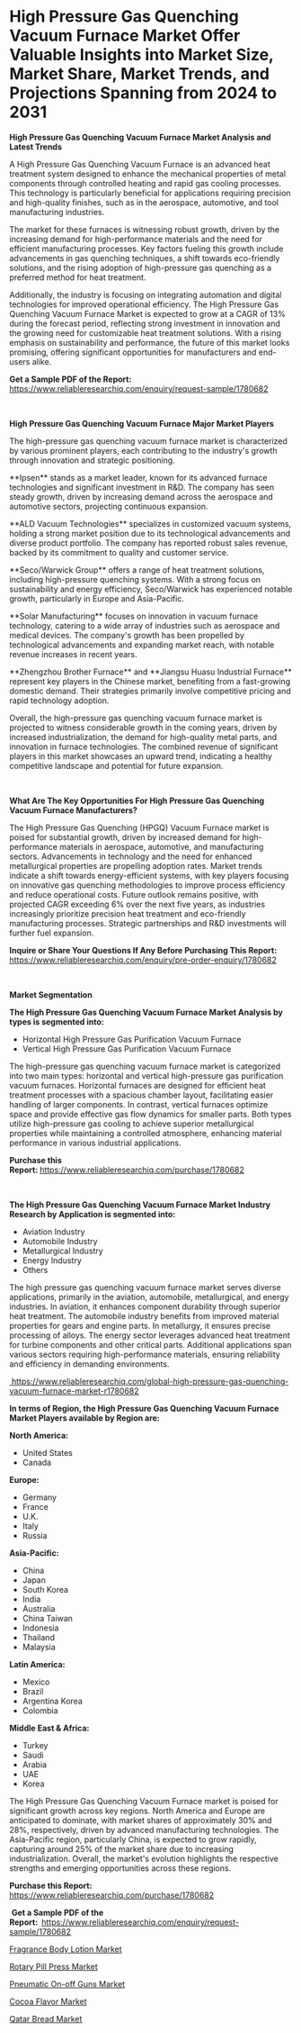 <p><h1>High Pressure Gas Quenching Vacuum Furnace Market Offer Valuable Insights into Market Size, Market Share, Market Trends, and Projections Spanning from 2024 to 2031</h1></p><p><strong>High Pressure Gas Quenching Vacuum Furnace Market Analysis and Latest Trends</strong></p>
<p><p>A High Pressure Gas Quenching Vacuum Furnace is an advanced heat treatment system designed to enhance the mechanical properties of metal components through controlled heating and rapid gas cooling processes. This technology is particularly beneficial for applications requiring precision and high-quality finishes, such as in the aerospace, automotive, and tool manufacturing industries. </p><p>The market for these furnaces is witnessing robust growth, driven by the increasing demand for high-performance materials and the need for efficient manufacturing processes. Key factors fueling this growth include advancements in gas quenching techniques, a shift towards eco-friendly solutions, and the rising adoption of high-pressure gas quenching as a preferred method for heat treatment. </p><p>Additionally, the industry is focusing on integrating automation and digital technologies for improved operational efficiency. The High Pressure Gas Quenching Vacuum Furnace Market is expected to grow at a CAGR of 13% during the forecast period, reflecting strong investment in innovation and the growing need for customizable heat treatment solutions. With a rising emphasis on sustainability and performance, the future of this market looks promising, offering significant opportunities for manufacturers and end-users alike.</p></p>
<p><strong>Get a Sample PDF of the Report:&nbsp;</strong> <a href="https://www.reliableresearchiq.com/enquiry/request-sample/1780682?utm_campaign=1088&utm_medium=2&utm_source=Github&utm_content=ia&utm_term=09102024&utm_id=high-pressure-gas-quenching-vacuum-furnace">https://www.reliableresearchiq.com/enquiry/request-sample/1780682</a></p>
<p>&nbsp;</p>
<p><strong>High Pressure Gas Quenching Vacuum Furnace Major Market Players</strong></p>
<p><p>The high-pressure gas quenching vacuum furnace market is characterized by various prominent players, each contributing to the industry's growth through innovation and strategic positioning. </p><p>**Ipsen** stands as a market leader, known for its advanced furnace technologies and significant investment in R&D. The company has seen steady growth, driven by increasing demand across the aerospace and automotive sectors, projecting continuous expansion.</p><p>**ALD Vacuum Technologies** specializes in customized vacuum systems, holding a strong market position due to its technological advancements and diverse product portfolio. The company has reported robust sales revenue, backed by its commitment to quality and customer service.</p><p>**Seco/Warwick Group** offers a range of heat treatment solutions, including high-pressure quenching systems. With a strong focus on sustainability and energy efficiency, Seco/Warwick has experienced notable growth, particularly in Europe and Asia-Pacific.</p><p>**Solar Manufacturing** focuses on innovation in vacuum furnace technology, catering to a wide array of industries such as aerospace and medical devices. The company's growth has been propelled by technological advancements and expanding market reach, with notable revenue increases in recent years.</p><p>**Zhengzhou Brother Furnace** and **Jiangsu Huasu Industrial Furnace** represent key players in the Chinese market, benefiting from a fast-growing domestic demand. Their strategies primarily involve competitive pricing and rapid technology adoption.</p><p>Overall, the high-pressure gas quenching vacuum furnace market is projected to witness considerable growth in the coming years, driven by increased industrialization, the demand for high-quality metal parts, and innovation in furnace technologies. The combined revenue of significant players in this market showcases an upward trend, indicating a healthy competitive landscape and potential for future expansion.</p></p>
<p>&nbsp;</p>
<p><strong>What Are The Key Opportunities For High Pressure Gas Quenching Vacuum Furnace Manufacturers?</strong></p>
<p><p>The High Pressure Gas Quenching (HPGQ) Vacuum Furnace market is poised for substantial growth, driven by increased demand for high-performance materials in aerospace, automotive, and manufacturing sectors. Advancements in technology and the need for enhanced metallurgical properties are propelling adoption rates. Market trends indicate a shift towards energy-efficient systems, with key players focusing on innovative gas quenching methodologies to improve process efficiency and reduce operational costs. Future outlook remains positive, with projected CAGR exceeding 6% over the next five years, as industries increasingly prioritize precision heat treatment and eco-friendly manufacturing processes. Strategic partnerships and R&D investments will further fuel expansion.</p></p>
<p><strong>Inquire or Share Your Questions If Any Before Purchasing This Report:</strong> <a href="https://www.reliableresearchiq.com/enquiry/pre-order-enquiry/1780682?utm_campaign=1088&utm_medium=2&utm_source=Github&utm_content=ia&utm_term=09102024&utm_id=high-pressure-gas-quenching-vacuum-furnace">https://www.reliableresearchiq.com/enquiry/pre-order-enquiry/1780682</a></p>
<p>&nbsp;</p>
<p><strong>Market Segmentation</strong></p>
<p><strong>The High Pressure Gas Quenching Vacuum Furnace Market Analysis by types is segmented into:</strong></p>
<p><ul><li>Horizontal High Pressure Gas Purification Vacuum Furnace</li><li>Vertical High Pressure Gas Purification Vacuum Furnace</li></ul></p>
<p><p>The high-pressure gas quenching vacuum furnace market is categorized into two main types: horizontal and vertical high-pressure gas purification vacuum furnaces. Horizontal furnaces are designed for efficient heat treatment processes with a spacious chamber layout, facilitating easier handling of larger components. In contrast, vertical furnaces optimize space and provide effective gas flow dynamics for smaller parts. Both types utilize high-pressure gas cooling to achieve superior metallurgical properties while maintaining a controlled atmosphere, enhancing material performance in various industrial applications.</p></p>
<p><strong>Purchase this Report:&nbsp;</strong><a href="https://www.reliableresearchiq.com/purchase/1780682?utm_campaign=1088&utm_medium=2&utm_source=Github&utm_content=ia&utm_term=09102024&utm_id=high-pressure-gas-quenching-vacuum-furnace">https://www.reliableresearchiq.com/purchase/1780682</a></p>
<p>&nbsp;</p>
<p><strong>The High Pressure Gas Quenching Vacuum Furnace Market Industry Research by Application is segmented into:</strong></p>
<p><ul><li>Aviation Industry</li><li>Automobile Industry</li><li>Metallurgical Industry</li><li>Energy Industry</li><li>Others</li></ul></p>
<p><p>The high pressure gas quenching vacuum furnace market serves diverse applications, primarily in the aviation, automobile, metallurgical, and energy industries. In aviation, it enhances component durability through superior heat treatment. The automobile industry benefits from improved material properties for gears and engine parts. In metallurgy, it ensures precise processing of alloys. The energy sector leverages advanced heat treatment for turbine components and other critical parts. Additional applications span various sectors requiring high-performance materials, ensuring reliability and efficiency in demanding environments.</p></p>
<p><a href="https://www.reliableresearchiq.com/global-high-pressure-gas-quenching-vacuum-furnace-market-r1780682?utm_campaign=1088&utm_medium=2&utm_source=Github&utm_content=ia&utm_term=09102024&utm_id=high-pressure-gas-quenching-vacuum-furnace">&nbsp;https://www.reliableresearchiq.com/global-high-pressure-gas-quenching-vacuum-furnace-market-r1780682</a></p>
<p><strong>In terms of Region, the High Pressure Gas Quenching Vacuum Furnace Market Players available by Region are:</strong></p>
<p>
    <p> <strong> North America: </strong>
        <ul>
            <li>United States</li>
            <li>Canada</li>
        </ul>
        </p> 
    <p> <strong> Europe: </strong>
        <ul>
            <li>Germany</li>
            <li>France</li>
            <li>U.K.</li>
            <li>Italy</li>
            <li>Russia</li>
        </ul>
        </p> 
    <p> <strong> Asia-Pacific: </strong>
        <ul>
            <li>China</li>
            <li>Japan</li>
            <li>South Korea</li>
            <li>India</li>
            <li>Australia</li>
            <li>China Taiwan</li>
            <li>Indonesia</li>
            <li>Thailand</li>
            <li>Malaysia</li>
        </ul>
        </p> 
    <p> <strong> Latin America: </strong>
        <ul>
            <li>Mexico</li>
            <li>Brazil</li>
            <li>Argentina Korea</li>
            <li>Colombia</li>
        </ul>
        </p> 
    <p> <strong> Middle East & Africa: </strong>
        <ul>
            <li>Turkey</li>
            <li>Saudi</li>
            <li>Arabia</li>
            <li>UAE</li>
            <li>Korea</li>
        </ul>
    </p>
    </p>
<p><p>The High Pressure Gas Quenching Vacuum Furnace market is poised for significant growth across key regions. North America and Europe are anticipated to dominate, with market shares of approximately 30% and 28%, respectively, driven by advanced manufacturing technologies. The Asia-Pacific region, particularly China, is expected to grow rapidly, capturing around 25% of the market share due to increasing industrialization. Overall, the market's evolution highlights the respective strengths and emerging opportunities across these regions.</p></p>
<p><strong>Purchase this Report: </strong><a href="https://www.reliableresearchiq.com/purchase/1780682?utm_campaign=1088&utm_medium=2&utm_source=Github&utm_content=ia&utm_term=09102024&utm_id=high-pressure-gas-quenching-vacuum-furnace">https://www.reliableresearchiq.com/purchase/1780682</a></p>
<p>&nbsp;<strong>Get a Sample PDF of the Report:&nbsp;&nbsp;</strong><a href="https://www.reliableresearchiq.com/enquiry/request-sample/1780682?utm_campaign=1088&utm_medium=2&utm_source=Github&utm_content=ia&utm_term=09102024&utm_id=high-pressure-gas-quenching-vacuum-furnace">https://www.reliableresearchiq.com/enquiry/request-sample/1780682</a></p>
<p><strong></strong></p>
<p><p><a href="https://www.linkedin.com/pulse/strategic-roadmap-global-fragrance-body-lotion-market-insights-be5pc?utm_campaign=1088&utm_medium=2&utm_source=Github&utm_content=ia&utm_term=09102024&utm_id=high-pressure-gas-quenching-vacuum-furnace">Fragrance Body Lotion Market</a></p><p><a href="https://github.com/hobinogaldacor/Market-Research-Report-List-1/blob/main/rotary-pill-press-market.md?utm_campaign=1088&utm_medium=2&utm_source=Github&utm_content=ia&utm_term=09102024&utm_id=high-pressure-gas-quenching-vacuum-furnace">Rotary Pill Press Market</a></p><p><a href="https://github.com/plachalbcadetq/Market-Research-Report-List-1/blob/main/pneumatic-on-off-guns-market.md?utm_campaign=1088&utm_medium=2&utm_source=Github&utm_content=ia&utm_term=09102024&utm_id=high-pressure-gas-quenching-vacuum-furnace">Pneumatic On-off Guns Market</a></p><p><a href="https://issuu.com/reportprime-2/docs/cocoa-flavor-market-size-2030.pptx_d3d10fb24fb4b0?utm_campaign=1088&utm_medium=2&utm_source=Github&utm_content=ia&utm_term=09102024&utm_id=high-pressure-gas-quenching-vacuum-furnace">Cocoa Flavor Market</a></p><p><a href="https://issuu.com/reportprime-2/docs/qatar-bread-market-size-2030.pptx_c1ba1d05bfe6e2?utm_campaign=1088&utm_medium=2&utm_source=Github&utm_content=ia&utm_term=09102024&utm_id=high-pressure-gas-quenching-vacuum-furnace">Qatar Bread Market</a></p></p>